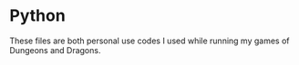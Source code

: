 # Python
These files are both personal use codes I used while running my games of Dungeons and Dragons.
